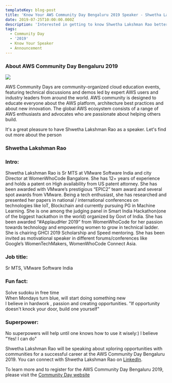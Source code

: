 ```yaml
---
templateKey: blog-post
title: 'Know Your AWS Community Day Bengaluru 2019 Speaker - Shwetha Lakshman Rao'
date: 2019-07-25T10:00:00.000Z
description: 'Interested in getting to know Shwetha Lakshman Rao better? Read on.'
tags:
  - Community Day
  - '2019'
  - Know Your Speaker
  - Announcement
---
```


### About AWS Community Day Bengaluru 2019

![](/img/communityday2019/speakers/know-your-speaker-shwetha.png)

AWS Community Days are community-organized cloud education events, featuring technical discussions and demos led by expert AWS users and industry leaders from around the world. AWS community is designed to educate everyone about the AWS platform, architecture best practices and about new innovation. The global AWS ecosystem consists of a range of AWS enthusiasts and advocates who are passionate about helping others build. 

It's a great pleasure to have Shwetha Lakshman Rao as a speaker. Let's find out more about the person

### Shwetha Lakshman Rao 

### Intro: 
Shwetha Lakshman Rao is Sr MTS at VMware Software India and city Director at WomenWhoCode Bangalore. She has 12+ years of experience and holds a patent on High availability from US patent attorney. She has been awarded with VMware’s prestigious “EPIC2” team award and several spot awards from VMware. Being a tech enthusiast, she has researched and presented her papers in national / international conferences on technologies like IoT, Blockchain and currently pursuing PG in Machine Learning. She is one among the judging panel in Smart India Hackathon(one of the biggest hackathon in the world) organized by Govt of India. She has been awarded “#ApplaudHer 2019” from  WomenWhoCode for her passion towards technology and empowering women to grow in technical ladder. She is chairing GHCI 2019 Scholarship and Speed mentoring. She has been invited as motivational speaker in different forums/conferences like Google’s WomenTechMakers, WomenWhoCode Connect Asia. 

### Job title:
Sr MTS, VMware Software India

### Fun fact:
Solve sudoku in free time     
When Mondays turn blue, will start doing something new     
I believe in hardwork , passion and creating opportunities. "If opportunity doesn't knock your door, build one yourself"     

### Superpower:
No superpowers will help until one knows how to use it wisely:) I believe "Yes! I can do"



Shwetha Lakshman Rao will be speaking about xploring opportunities with communities for a successful career at the AWS Community Day Bengaluru 2019. You can connect with Shwetha Lakshman Rao on [LinkedIn](https://www.linkedin.com/in/shwetha-lakshman-rao-a4a59015/).

To learn more and to register for the AWS Community Day Bengaluru 2019, please visit the [Community Day website](https://communityday.awsugblr.in)
